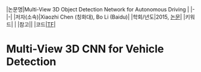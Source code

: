|논문명|Multi-View 3D Object Detection Network for Autonomous Driving|
|-|-|
|저자(소속)|Xiaozhi Chen (칭화대), Bo Li (Baidu)|
|학회/년도|2015, [논문](https://arxiv.org/pdf/1611.07759.pdf)|
|키워드| |
|참고||
|코드|[TF](https://github.com/yukitsuji/3D_CNN_tensorflow)|

# Multi-View 3D CNN for Vehicle Detection 

